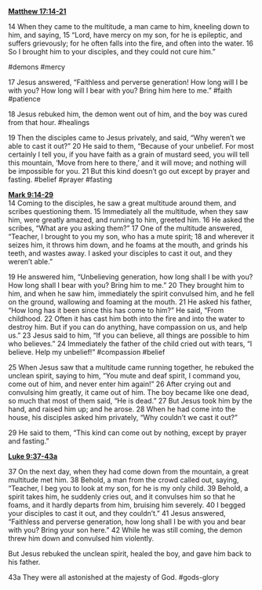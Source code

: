 **[Matthew 17:14-21](http://www.blueletterbible.org/search/preSearch.cfm?Criteria=Matthew+17.14-21&t=NIV)**

14 When they came to the multitude, a man came to him, kneeling down to him, and saying, 15 “Lord, have mercy on my son, for he is epileptic, and suffers grievously; for he often falls into the fire, and often into the water. 16 So I brought him to your disciples, and they could not cure him.”

#demons #mercy

17 Jesus answered, “Faithless and perverse generation! How long will I be with you? How long will I bear with you? Bring him here to me.” #faith #patience

18 Jesus rebuked him, the demon went out of him, and the boy was cured from that hour. #healings

19 Then the disciples came to Jesus privately, and said, “Why weren’t we able to cast it out?” 20 He said to them, “Because of your unbelief. For most certainly I tell you, if you have faith as a grain of mustard seed, you will tell this mountain, ‘Move from here to there,’ and it will move; and nothing will be impossible for you. 21 But this kind doesn’t go out except by prayer and fasting. #belief #prayer #fasting

**[Mark 9:14-29](http://www.blueletterbible.org/search/preSearch.cfm?Criteria=Mark+9.14-29&t=NIV)**  
14 Coming to the disciples, he saw a great multitude around them, and scribes questioning them. 15 Immediately all the multitude, when they saw him, were greatly amazed, and running to him, greeted him. 16 He asked the scribes, “What are you asking them?” 17 One of the multitude answered, “Teacher, I brought to you my son, who has a mute spirit; 18 and wherever it seizes him, it throws him down, and he foams at the mouth, and grinds his teeth, and wastes away. I asked your disciples to cast it out, and they weren’t able.”

19 He answered him, “Unbelieving generation, how long shall I be with you? How long shall I bear with you? Bring him to me.” 20 They brought him to him, and when he saw him, immediately the spirit convulsed him, and he fell on the ground, wallowing and foaming at the mouth. 21 He asked his father, “How long has it been since this has come to him?” He said, “From childhood. 22 Often it has cast him both into the fire and into the water to destroy him. But if you can do anything, have compassion on us, and help us.” 23 Jesus said to him, “If you can believe, all things are possible to him who believes.” 24 Immediately the father of the child cried out with tears, “I believe. Help my unbelief!” #compassion #belief

25 When Jesus saw that a multitude came running together, he rebuked the unclean spirit, saying to him, “You mute and deaf spirit, I command you, come out of him, and never enter him again!” 26 After crying out and convulsing him greatly, it came out of him. The boy became like one dead, so much that most of them said, “He is dead.” 27 But Jesus took him by the hand, and raised him up; and he arose. 28 When he had come into the house, his disciples asked him privately, “Why couldn’t we cast it out?”

29 He said to them, “This kind can come out by nothing, except by prayer and fasting.”

**[Luke 9:37-43a](http://www.blueletterbible.org/search/preSearch.cfm?Criteria=Luke+9.37-43a&t=NIV)**

37 On the next day, when they had come down from the mountain, a great multitude met him. 38 Behold, a man from the crowd called out, saying, “Teacher, I beg you to look at my son, for he is my only child. 39 Behold, a spirit takes him, he suddenly cries out, and it convulses him so that he foams, and it hardly departs from him, bruising him severely. 40 I begged your disciples to cast it out, and they couldn’t.” 41 Jesus answered, “Faithless and perverse generation, how long shall I be with you and bear with you? Bring your son here.” 42 While he was still coming, the demon threw him down and convulsed him violently.

But Jesus rebuked the unclean spirit, healed the boy, and gave him back to his father.

43a They were all astonished at the majesty of God. #gods-glory 